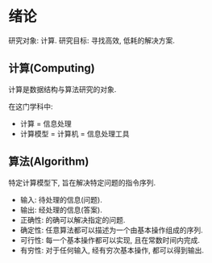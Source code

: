 # 绪论

研究对象: 计算.
研究目标: 寻找高效, 低耗的解决方案.

## 计算(Computing)
计算是数据结构与算法研究的对象.  

在这门学科中:
- 计算 = 信息处理
- 计算模型 = 计算机 = 信息处理工具

## 算法(Algorithm)
特定计算模型下, 旨在解决特定问题的指令序列.  
- 输入: 待处理的信息(问题).
- 输出: 经处理的信息(答案).
- 正确性: 的确可以解决指定的问题.
- 确定性: 任意算法都可以描述为一个由基本操作组成的序列.
- 可行性: 每一个基本操作都可以实现, 且在常数时间内完成.
- 有穷性: 对于任何输入, 经有穷次基本操作, 都可以得到输出.
